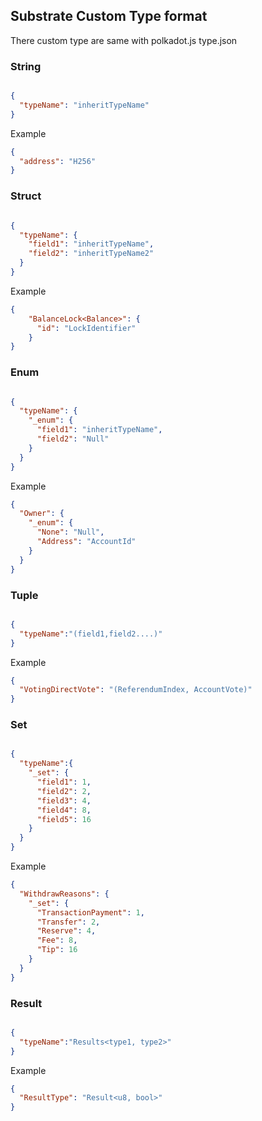 ## Substrate Custom Type format

There custom type are same with polkadot.js type.json


### String

```json

{
  "typeName": "inheritTypeName"
}
```

Example

```json
{
  "address": "H256"
}

```

### Struct

```json

{
  "typeName": {
    "field1": "inheritTypeName",
    "field2": "inheritTypeName2"
  }
}
```


Example
```json
{
    "BalanceLock<Balance>": {
      "id": "LockIdentifier"
    }
}

```


### Enum


```json

{
  "typeName": {
    "_enum": {
      "field1": "inheritTypeName",
      "field2": "Null"
    }
  }
}
```

Example
```json
{
  "Owner": {
    "_enum": {
      "None": "Null",
      "Address": "AccountId"
    }
  }
}

```

### Tuple

```json

{
  "typeName":"(field1,field2....)"
}
```

Example
```json
{
  "VotingDirectVote": "(ReferendumIndex, AccountVote)"
}

```


### Set

```json

{
  "typeName":{
    "_set": {
      "field1": 1,
      "field2": 2,
      "field3": 4,
      "field4": 8,
      "field5": 16
    }
  }
}
```

Example
```json
{
  "WithdrawReasons": {
    "_set": {
      "TransactionPayment": 1,
      "Transfer": 2,
      "Reserve": 4,
      "Fee": 8,
      "Tip": 16
    }
  }
}

```

### Result

```json

{
  "typeName":"Results<type1, type2>"
}
```

Example
```json
{
  "ResultType": "Result<u8, bool>"
}

```